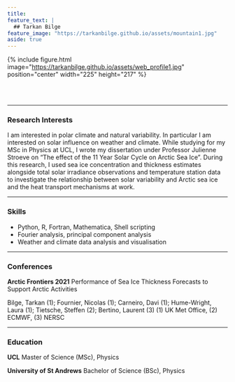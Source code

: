 ```yaml
---
title:
feature_text: |
  ## Tarkan Bilge
feature_image: "https://tarkanbilge.github.io/assets/mountain1.jpg"
aside: true
---
```


{% include figure.html image="https://tarkanbilge.github.io/assets/web_profile1.jpg" position="center" width="225" height="217" %}

<br/><br/>

---

### Research Interests

I am interested in polar climate and natural variability. In particular I am interested on solar influence on weather and climate. While studying for my MSc in Physics at UCL, I wrote my dissertation under Professor Julienne Stroeve on “The effect of the 11 Year Solar Cycle on Arctic Sea Ice”. During this research, I used sea ice concentration and thickness estimates alongside total solar irradiance observations and temperature station data to investigate the relationship between solar variability and Arctic sea ice and the heat transport mechanisms at work.

---

### Skills

* Python, R, Fortran, Mathematica, Shell scripting
* Fourier analysis, principal component analysis
* Weather and climate data analysis and visualisation

---

### Conferences

**Arctic Frontiers 2021**
Performance of Sea Ice Thickness Forecasts to Support Arctic Activities

Bilge, Tarkan (1); Fournier, Nicolas (1); Carneiro, Davi (1); Hume-Wright, Laura (1); Tietsche, Steffen (2); Bertino, Laurent (3)
(1) UK Met Office, (2) ECMWF, (3) NERSC

---

### Education

**UCL**
Master of Science (MSc), Physics

**University of St Andrews**
Bachelor of Science (BSc), Physics
